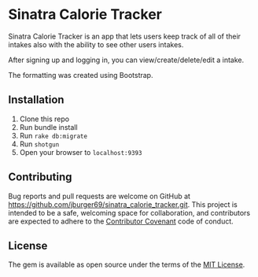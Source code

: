 # Sinatra Calorie Tracker

Sinatra Calorie Tracker is an app that lets users keep track of all of their intakes also with the ability to see other users intakes.

After signing up and logging in, you can view/create/delete/edit a intake.

The formatting was created using Bootstrap. 
## Installation

1. Clone this repo
2. Run bundle install
3. Run `rake db:migrate`
4. Run `shotgun`
5. Open your browser to `localhost:9393`

## Contributing 

Bug reports and pull requests are welcome on GitHub at https://github.com/jburger69/sinatra_calorie_tracker.git. This project is intended to be a safe, welcoming space for collaboration, and contributors are expected to adhere to the [Contributor Covenant](http://contributor-covenant.org) code of conduct.

## License

The gem is available as open source under the terms  of the [MIT License](https://opensource.org/licenses/MIT).
